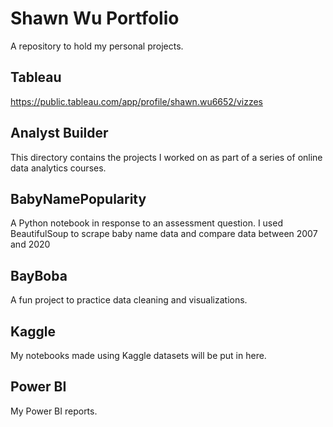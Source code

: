# Shawn Wu Portfolio

A repository to hold my personal projects.


## Tableau
https://public.tableau.com/app/profile/shawn.wu6652/vizzes

## Analyst Builder
This directory contains the projects I worked on as part of a series of online data analytics courses.

## BabyNamePopularity
A Python notebook in response to an assessment question. I used BeautifulSoup to scrape baby name data and compare data between 2007 and 2020

## BayBoba
A fun project to practice data cleaning and visualizations.

## Kaggle 
My notebooks made using Kaggle datasets will be put in here.

## Power BI
My Power BI reports.

